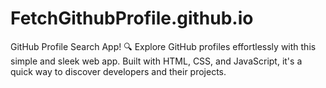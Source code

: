 # FetchGithubProfile.github.io
GitHub Profile Search App! 🔍 Explore GitHub profiles effortlessly with this simple and sleek web app. Built with HTML, CSS, and JavaScript, it's a quick way to discover developers and their projects.
